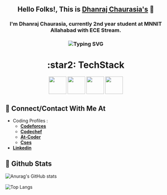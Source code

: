 ## <p align="center"> Hello Folks!, This is [**Dhanraj Chaurasia's**](https://dhanrajchaurasia.github.io/) :wave: </p>
### <p align="center"> I'm Dhanraj Chaurasia, currently 2nd year student at MNNIT Allahabad with ECE Stream. </p>
### <p align="center"> ![Typing SVG](https://readme-typing-svg.herokuapp.com?font=Roboto&color=%23FFF03C&size=25&center=true&vCenter=true&width=850&height=30&lines=An+enthusiast+frontend+web+developer.;A+competitive+programmer+(coder).+;Enthusiast+to+learn+new+skills.;A+quick+learner+to+develop+new+skills.) </p>
<h1 align="center"> :star2: TechStack </h1>
<div align="center">
<!--   <img width="55" src="https://raw.githubusercontent.com/gilbarbara/logos/master/logos/angular-icon.svg"/> -->
  <img width="55" src="https://upload.wikimedia.org/wikipedia/commons/9/9a/Visual_Studio_Code_1.35_icon.svg"/>
  <img width="55" src="https://raw.githubusercontent.com/gilbarbara/logos/master/logos/bootstrap.svg"/>
  <img width="55" src="https://cdn.worldvectorlogo.com/logos/react-1.svg"/>
<!--   <img width="55" src="https://raw.githubusercontent.com/gilbarbara/logos/master/logos/eslint.svg"/> -->
<!--   <img width="55" src="https://raw.githubusercontent.com/gilbarbara/logos/master/logos/jasmine.svg"/> -->
  <img width="55" src="https://raw.githubusercontent.com/gilbarbara/logos/master/logos/javascript.svg"/>
<!--   <img width="55" src="https://raw.githubusercontent.com/gilbarbara/logos/master/logos/karma.svg"/> -->
<!--   <img width="55" src="https://raw.githubusercontent.com/gilbarbara/logos/master/logos/protactor.svg"/> -->
<!--   <img width="55" src="https://raw.githubusercontent.com/gilbarbara/logos/master/logos/typescript-icon.svg"/> -->
</div>

## :star2: Connect/Contact With Me At
- Coding Profiles : 
  - [**Codeforces**](https://codeforces.com/profile/coderdhanraj)
  - [**Codechef**](https://codechef.com/users/coderdhanraj/)
  - [**At-Coder**](https://atcoder.jp/users/coderdhanraj/)
  - [**Cses**](https://cses.fi/user/75925/)
- [**Linkedin**](https://www.linkedin.com/in/dhanraj-chaurasia-4309b9207/)
## :star2: Github Stats 
![Anurag's GitHub stats](https://github-readme-stats.vercel.app/api?username=dhanrajchaurasia&show_icons=true&theme=radical)</br>                   
![Top Langs](https://github-readme-stats.vercel.app/api/top-langs/?username=dhanrajchaurasia&show_icons=true&theme=radical) 
